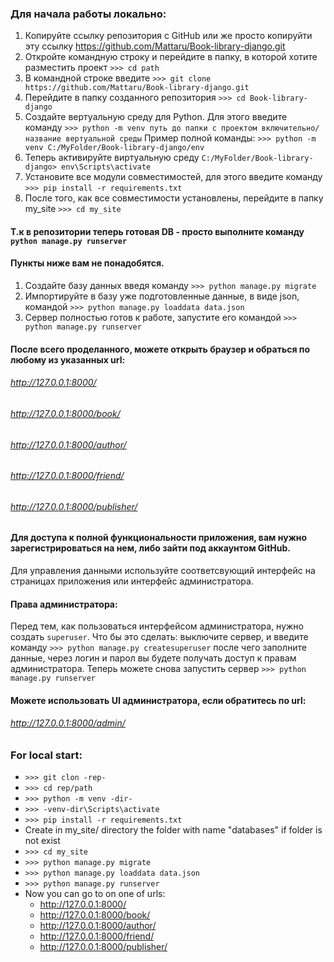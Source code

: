 ### Для начала работы локально:
1. Копируйте ссылку репозитория с GitHub или же просто копируйти эту ссылку https://github.com/Mattaru/Book-library-django.git
1. Откройте командную строку и перейдите в папку, в которой хотите разместить проект `>>> cd path`
1. В командной строке введите `>>> git clone https://github.com/Mattaru/Book-library-django.git`
1. Перейдите в папку созданного репозитория `>>> cd Book-library-django`
1. Создайте вертуальную среду для Python. Для этого введите команду `>>> python -m venv путь до папки с проектом включительно/название вертуальной среды`
Пример полной команды: `>>> python -m venv C:/MyFolder/Book-library-django/env`
1. Теперь активируйте виртуальную среду `C:/MyFolder/Book-library-django> env\Scripts\activate`
1. Установите все модули совместимостей, для этого введите команду `>>> pip install -r requirements.txt` 
1. После того, как все совместимости установлены, перейдите в папку my_site `>>> cd my_site`
#### Т.к в репозитории теперь готовая DB - просто выполните команду `python manage.py runserver`
#### Пункты ниже вам не понадобятся.
   1. Создайте базу данных введя команду `>>> python manage.py migrate`
   1. Импортируйте в базу уже подготовленные данные, в виде json, командой `>>> python manage.py loaddata data.json `
   1. Сервер полностью готов к работе, запустите его командой `>>> python manage.py runserver`
#### После всего проделанного, можете открыть браузер и обраться по любому из указанных url:
###### http://127.0.0.1:8000/
###### http://127.0.0.1:8000/book/
###### http://127.0.0.1:8000/author/
###### http://127.0.0.1:8000/friend/
###### http://127.0.0.1:8000/publisher/
#### Для доступа к полной функциональности приложения, вам нужно зарегистрироваться на нем, либо зайти под аккаунтом GitHub.
Для управления данными используйте соответсвующий интерфейс на страницах приложения или интерфейс администратора.
#### Права администратора:
Перед тем, как пользоваться интерфейсом администратора, нужно создать `superuser`. Что бы это сделать: выключите сервер, и введите команду
`>>> python manage.py createsuperuser` после чего заполните данные, через логин и парол вы будете получать доступ к правам администратора.
Теперь можете снова запустить сервер `>>> python manage.py runserver`
#### Можете использовать UI администратора, если обратитесь по url:
###### http://127.0.0.1:8000/admin/

### For local start:
* `>>> git clon -rep-`
* `>>> cd rep/path`
* `>>> python -m venv -dir-`
* `>>> -venv-dir\Scripts\activate`
* `>>> pip install -r requirements.txt`
* Create in my_site/ directory the folder with name "databases" if folder is not exist
* `>>> cd my_site`
* `>>> python manage.py migrate`
* `>>> python manage.py loaddata data.json`
* `>>> python manage.py runserver`
* Now you can go to on one of urls:
  * http://127.0.0.1:8000/
  * http://127.0.0.1:8000/book/
  * http://127.0.0.1:8000/author/
  * http://127.0.0.1:8000/friend/
  * http://127.0.0.1:8000/publisher/
